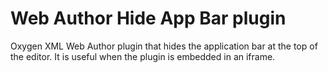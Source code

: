 Web Author Hide App Bar plugin
==============================

Oxygen XML Web Author plugin that hides the application bar at the top of the editor. It is useful when the plugin is embedded in an iframe.
